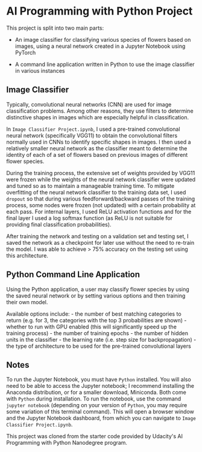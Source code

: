# AI Programming with Python Project

This project is split into two main parts:

- An image classifier for classifying various species of flowers based on images, using a neural network created in a Jupyter Notebook using PyTorch

- A command line application written in Python to use the image classifier in various instances

## Image Classifier

Typically, convolutional neural networks (CNN) are used for image classification problems. Among other reasons, they use filters to determine distinctive shapes in images which are especially helpful in classification.

In `Image Classifier Project.ipynb`, I used a pre-trained convolutional neural network (specifically VGG11) to obtain the convolutional filters normally used in CNNs to identify specific shapes in images. I then used a relatively smaller neural network as the classifier meant to determine the identity of each of a set of flowers based on previous images of different flower species.

During the training process, the extensive set of weights provided by VGG11 were frozen while the weights of the neural network classifier were updated and tuned so as to maintain a manageable training time. To mitigate overfitting of the neural network classifier to the training data set, I used `dropout` so that during various feedforward/backward passes of the training process, some nodes were frozen (not updated) with a certain probability at each pass. For internal layers, I used ReLU activation functions and for the final layer I used a log softmax function (as ReLU is not suitable for providing final classification probabilities).

After training the network and testing on a validation set and testing set, I saved the network as a checkpoint for later use without the need to re-train the model. I was able to achieve > 75% accuracy on the testing set using this architecture.

## Python Command Line Application

Using the Python application, a user may classify flower species by using the saved neural network or by setting various options and then training their own model.

Available options include:
    - the number of best matching categories to return (e.g. for 3, the categories with the top 3 probabilities are shown)
    - whether to run with GPU enabled (this will significantly speed up the training process)
    - the number of training epochs
    - the number of hidden units in the classifier
    - the learning rate (i.e. step size for backpropagation)
    - the type of architecture to be used for the pre-trained convolutional layers

## Notes

To run the Jupyter Notebook, you must have `Python` installed. You will also need to be able to access the Jupyter notebook; I recommend installing the Anaconda distribution, or for a smaller download, Miniconda. Both come with `Python` during installation. To run the notebook, use the command `jupyter notebook` (depending on your version of `Python`, you may require some variation of this terminal command). This will open a browser window and the Jupyter Notebook dashboard, from which you can navigate to `Image Classifier Project.ipynb`.

This project was cloned from the starter code provided by Udacity's AI Programming with Python Nanodegree program.
